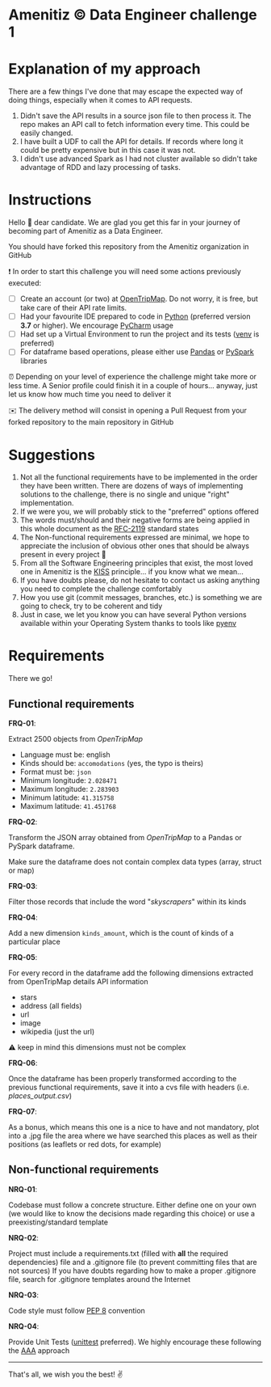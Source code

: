 # Amenitiz © Data Engineer challenge 1

# Explanation of my approach
There are a few things I've done that may escape the expected way of doing things, especially when it comes to API requests.
1. Didn't save the API results in a source json file to then process it. The repo makes an API call to fetch information every time. This could be easily changed.
2. I have built a UDF to call the API for details. If records where long it could be pretty expensive but in this case it was not.
3. I didn't use advanced Spark as I had not cluster available so didn't take advantage of RDD and lazy processing of tasks. 

# Instructions
Hello :wave: dear candidate. We are glad you get this far in your journey of becoming part of Amenitiz as a Data Engineer.

You should have forked this repository from the Amenitiz organization in GitHub

:exclamation: In order to start this challenge you will need some actions previously executed:
- [ ] Create an account (or two) at [OpenTripMap](https://opentripmap.io/product). Do not worry, it is free, but take 
care of their API rate limits.
- [ ] Had your favourite IDE prepared to code in [Python](https://www.python.org/downloads/release/python-3716/) 
(preferred version **3.7** or higher). We encourage [PyCharm](https://www.jetbrains.com/pycharm/) usage
- [ ] Had set up a Virtual Environment to run the project and its tests ([venv](https://docs.python.org/3/library/venv.html) 
is preferred)
- [ ] For dataframe based operations, please either use [Pandas](https://pypi.org/project/pandas/) or 
[PySpark](https://pypi.org/project/pyspark/) libraries

:alarm_clock: Depending on your level of experience the challenge might take more or less time. A Senior profile could finish it in
a couple of hours... anyway, just let us know how much time you need to deliver it

:envelope: The delivery method will consist in opening a Pull Request from your forked repository to the main repository in GitHub

# Suggestions

1. Not all the functional requirements have to be implemented in the order they have been written. There are dozens of ways
of implementing solutions to the challenge, there is no single and unique "right" implementation. 
2. If we were you, we will probably stick to the "preferred" options offered
3. The words must/should and their negative forms are being applied in this whole document as the [RFC-2119](https://www.ietf.org/rfc/rfc2119.txt) standard states
4. The Non-functional requirements expressed are minimal, we hope to appreciate the inclusion of obvious other ones 
that should be always present in every project :eyes:
5. From all the Software Engineering principles that exist, the most loved one in Amenitiz is the
[KISS](https://en.wikipedia.org/wiki/KISS_principle) principle... if you know what we mean...
6. If you have doubts please, do not hesitate to contact us asking anything you need to complete the challenge comfortably
7. How you use git (commit messages, branches, etc.) is something we are going to check, try to be coherent and tidy
8. Just in case, we let you know you can have several Python versions available within your Operating System thanks to tools like [pyenv](https://github.com/pyenv/pyenv)

# Requirements
There we go!

## Functional requirements
**FRQ-01**: 

Extract 2500 objects from *OpenTripMap*
  - Language must be: english
  - Kinds should be: `accomodations` (yes, the typo is theirs) 
  - Format must be: `json` 
  - Minimum longitude: `2.028471` 
  - Maximum longitude: `2.283903` 
  - Minimum latitude: `41.315758` 
  - Maximum latitude: `41.451768`
  
**FRQ-02**: 
  
Transform the JSON array obtained from *OpenTripMap* to a Pandas or PySpark dataframe.

Make sure the dataframe does not contain complex data types (array, struct or map)

**FRQ-03**:

Filter those records that include the word "*skyscrapers*" within its kinds

**FRQ-04**:

Add a new dimension `kinds_amount`, which is the count of kinds of a particular place

**FRQ-05**:

For every record in the dataframe add the following dimensions extracted from OpenTripMap details API information 

- stars
- address (all fields)
- url
- image
- wikipedia (just the url)

:warning: keep in mind this dimensions must not be complex

**FRQ-06**:

Once the dataframe has been properly transformed according to the previous functional requirements,
save it into a cvs file with headers (i.e. *places_output.csv*)

**FRQ-07**:

As a bonus, which means this one is a nice to have and not mandatory, plot into a .jpg file the area where we have 
searched this places as well as their positions (as leaflets or red dots, for example) 


## Non-functional requirements

**NRQ-01**:

Codebase must follow a concrete structure. Either define one on your own (we would like to know the decisions made 
regarding this choice) or use a preexisting/standard template 

**NRQ-02**:

Project must include a requirements.txt (filled with **all** the required dependencies) file and a .gitignore file 
(to prevent committing files that are not sources) 
If you have doubts regarding how to make a proper .gitignore file, search for .gitignore templates around the Internet

**NRQ-03**:

Code style must follow [PEP 8](https://peps.python.org/pep-0008/) convention

**NRQ-04**:

Provide Unit Tests ([unittest](https://docs.python.org/3/library/unittest.html) preferred). We highly encourage these 
following the [AAA](https://jamescooke.info/arrange-act-assert-pattern-for-python-developers.html) approach

---

That's all, we wish you the best! :v: